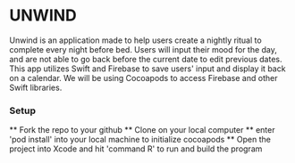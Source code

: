 # UNWIND

Unwind is an application made to help users create a nightly ritual to complete every night before bed. Users will input their mood for the day, and are not able to go back before the current date to edit previous dates. This app utilizes Swift and Firebase to save users' input and display it back on a calendar. We will be using Cocoapods to access Firebase and other Swift libraries.

### Setup
** Fork the repo to your github
** Clone on your local computer
** enter 'pod install' into your local machine to initialize cocoapods
** Open the project into Xcode and hit 'command R' to run and build the program